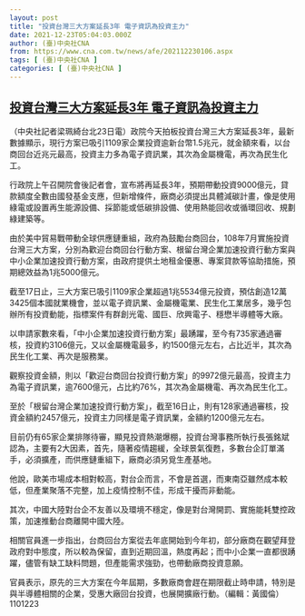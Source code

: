 ```yaml
---
layout: post
title: "投資台灣三大方案延長3年 電子資訊為投資主力"
date: 2021-12-23T05:04:03.000Z
author: (臺)中央社CNA
from: https://www.cna.com.tw/news/afe/202112230106.aspx
tags: [ (臺)中央社CNA ]
categories: [ (臺)中央社CNA ]
---
```

<!--1640235843000-->
[投資台灣三大方案延長3年 電子資訊為投資主力](https://www.cna.com.tw/news/afe/202112230106.aspx)
------

<div>
<div></div><div><p>（中央社記者梁珮綺台北23日電）政院今天拍板投資台灣三大方案延長3年，最新數據顯示，現行方案已吸引1109家企業投資逾新台幣1.5兆元，就金額來看，以台商回台近兆元最高，投資主力多為電子資訊業，其次為金屬機電，再次為民生化工。</p><p>行政院上午召開院會後記者會，宣布將再延長3年，預期帶動投資9000億元，貸款額度全數由國發基金支應，但新增條件，廠商必須提出具體減碳計畫，像是使用綠電或設置再生能源設備、採節能或低碳排設備、使用熱能回收或循環回收、規劃綠建築等。</p><p>由於美中貿易戰帶動全球供應鏈重組，政府為鼓勵台商回台，108年7月實施投資台灣三大方案，分別為歡迎台商回台行動方案、根留台灣企業加速投資行動方案與中小企業加速投資行動方案，由政府提供土地租金優惠、專案貸款等協助措施，預期總效益為1兆5000億元。</p><p>截至17日止，三大方案已吸引1109家企業超過1兆5534億元投資，預估創造12萬3425個本國就業機會，並以電子資訊業、金屬機電業、民生化工業居多，幾乎包辦所有投資動能，指標案件有群創光電、國巨、欣興電子、穩懋半導體等大廠。</p><p>以申請家數來看，「中小企業加速投資行動方案」最踴躍，至今有735家通過審核，投資約3106億元，又以金屬機電最多，約1500億元左右，占比近半，其次為民生化工業、再次是服務業。</p><p>觀察投資金額，則以「歡迎台商回台投資行動方案」的9972億元最高，投資主力為電子資訊業，逾7600億元，占比約76%，其次為金屬機電、再次為民生化工。</p><p>至於「根留台灣企業加速投資行動方案」，截至16日止，則有128家通過審核，投資金額約2457億元，投資主力同樣是電子資訊業，金額約1200億元左右。</p><p>目前仍有65家企業排隊待審，顯見投資熱潮爆棚，投資台灣事務所執行長張銘斌認為，主要有2大因素，首先，隨著疫情趨緩，全球景氣復甦，多數台企訂單滿手，必須擴產，而供應鏈重組下，廠商必須另覓生產基地。</p><p>他說，歐美市場成本相對較高，對台企而言，不會是首選，而東南亞雖然成本較低，但產業聚落不完整，加上疫情控制不佳，形成干擾而非動能。</p><p>其次，中國大陸對台企不友善以及環境不穩定，像是對台灣開罰、實施能耗雙控政策，加速推動台商離開中國大陸。</p><p>相關官員進一步指出，台商回台方案從去年底開始到今年初，部分廠商在觀望拜登政府對中態度，所以較為保留，直到近期回溫，熱度再起；而中小企業一直都很踴躍，儘管有缺工缺料問題，但產能需求強勁，也帶動廠商投資意願。</p><p>官員表示，原先的三大方案在今年屆期，多數廠商會趕在期限截止時申請，特別是與半導體相關的企業，受惠大廠回台投資，也展開擴廠行動。（編輯：黃國倫）1101223</p></div>
</div>
